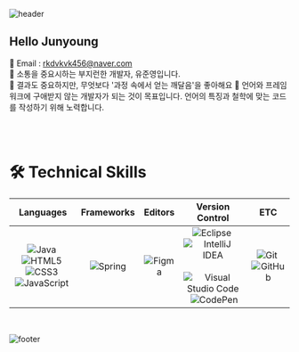 ![header](https://capsule-render.vercel.app/api?type=waving&&color=gradient&height=100&section=header&fontSize=90)

<h2> Hello Junyoung </h2>



<span> 💌 Email : rkdvkvk456@naver.com </span> <br>
<span> 🔎 소통을 중요시하는 부지런한 개발자, 유준영입니다. </span> <br>
<span> 🥕 결과도 중요하지만, 무엇보다 '과정 속에서 얻는 깨달음'을 좋아해요 </span>
<span> 📄 언어와 프레임워크에 구애받지 않는 개발자가 되는 것이 목표입니다. 언어의 특징과 철학에 맞는 코드를 작성하기 위해 노력합니다. </span>

<br/><br/>

# 🛠 Technical Skills
|Languages |Frameworks |Editors|Version Control |ETC|
|:---:|:---:|:---:|:---:|:---:|
|![Java](https://img.shields.io/badge/java-%23007396.svg?style=for-the-btn&logo=java&logoColor=white)&nbsp;![HTML5](https://img.shields.io/badge/html5-%23E34F26.svg?style=for-the-btn&logo=html5&logoColor=white)&nbsp;![CSS3](https://img.shields.io/badge/css3-%231572B6.svg?style=for-the-btn&logo=css3&logoColor=white)&nbsp;![JavaScript](https://img.shields.io/badge/javascript-%23F7DF1E.svg?style=for-the-btn&logo=javascript&logoColor=black)&nbsp;|![Spring](https://img.shields.io/badge/spring-%236DB33F.svg?style=for-the-btn&logo=spring&logoColor=white)|![Figma](https://img.shields.io/badge/figma-%23F24E1E.svg?style=for-the-btn&logo=figma&logoColor=white)|![Eclipse](https://img.shields.io/badge/Eclipse-%232C2255.svg?style=for-the-btn&logo=Eclipse&logoColor=white)&nbsp;![IntelliJ IDEA](https://img.shields.io/badge/IntelliJIDEA-000000.svg?style=for-the-btn&logo=intellij-idea&logoColor=white)&nbsp;![Visual Studio Code](https://img.shields.io/badge/Visual%20Studio%20Code-0078d7.svg?style=for-the-btn&logo=visual-studio-code&logoColor=white)&nbsp;![CodePen](https://img.shields.io/badge/CodePen-white?style=for-the-btn&logo=codepen&logoColor=black)|![Git](https://img.shields.io/badge/git-%23F05033.svg?style=for-the-btn&logo=git&logoColor=white)&nbsp;![GitHub](https://img.shields.io/badge/github-%23121011.svg?style=for-the-btn&logo=github&logoColor=white)|![Oracle](https://img.shields.io/badge/Oracle-F80000?style=for-the-btn&logo=oracle&logoColor=white)&nbsp;![MySQL](https://img.shields.io/badge/mysql-%2300f.svg?style=for-the-btn&logo=mysql&logoColor=white)&nbsp;![Apache](https://img.shields.io/badge/apache-%23D42029.svg?style=for-the-btn&logo=apache&logoColor=white)|



<br/>

![footer](https://capsule-render.vercel.app/api?type=waving&&color=gradient&height=100&section=footer&fontSize=90)




